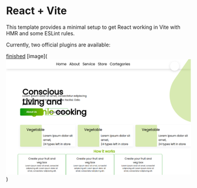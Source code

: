 # React + Vite


This template provides a minimal setup to get React working in Vite with HMR and some ESLint rules.

Currently, two official plugins are available:

[finished](""https://oraganic-food.vercel.app/)
[image](![alt text](image.png))
